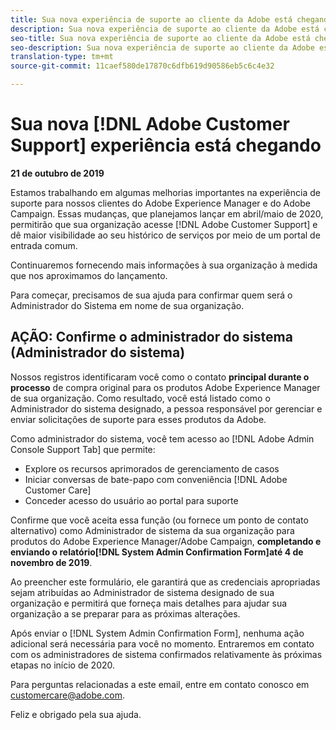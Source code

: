 ```yaml
---
title: Sua nova experiência de suporte ao cliente da Adobe está chegando - entre em contato com a implantação do AEM
description: Sua nova experiência de suporte ao cliente da Adobe está chegando - entre em contato com a implantação do AEM
seo-title: Sua nova experiência de suporte ao cliente da Adobe está chegando - entre em contato com a implantação do AEM
seo-description: Sua nova experiência de suporte ao cliente da Adobe está chegando - entre em contato com a implantação do AEM
translation-type: tm+mt
source-git-commit: 11caef580de17870c6dfb619d90586eb5c6c4e32

---
```



# Sua nova [!DNL Adobe Customer Support] experiência está chegando

**21 de outubro de 2019**

Estamos trabalhando em algumas melhorias importantes na experiência de suporte para nossos clientes do Adobe Experience Manager e do Adobe Campaign. Essas mudanças, que planejamos lançar em abril/maio de 2020, permitirão que sua organização acesse [!DNL Adobe Customer Support] e dê maior visibilidade ao seu histórico de serviços por meio de um portal de entrada comum.

Continuaremos fornecendo mais informações à sua organização à medida que nos aproximamos do lançamento.

Para começar, precisamos de sua ajuda para confirmar quem será o Administrador do Sistema em nome de sua organização.

## AÇÃO: Confirme o administrador do sistema (Administrador do sistema)

Nossos registros identificaram você como o contato **principal durante o processo** de compra original para os produtos Adobe Experience Manager de sua organização. Como resultado, você está listado como o Administrador do sistema designado, a pessoa responsável por gerenciar e enviar solicitações de suporte para esses produtos da Adobe.

Como administrador do sistema, você tem acesso ao [!DNL Adobe Admin Console Support Tab] que permite:

* Explore os recursos aprimorados de gerenciamento de casos
* Iniciar conversas de bate-papo com conveniência [!DNL Adobe Customer Care]
* Conceder acesso do usuário ao portal para suporte

Confirme que você aceita essa função (ou fornece um ponto de contato alternativo) como Administrador de sistema da sua organização para produtos do Adobe Experience Manager/Adobe Campaign, **completando e enviando o relatório[!DNL System Admin Confirmation Form]até 4 de novembro de 2019**.

Ao preencher este formulário, ele garantirá que as credenciais apropriadas sejam atribuídas ao Administrador de sistema designado de sua organização e permitirá que forneça mais detalhes para ajudar sua organização a se preparar para as próximas alterações.

Após enviar o [!DNL System Admin Confirmation Form], nenhuma ação adicional será necessária para você no momento.  Entraremos em contato com os administradores de sistema confirmados relativamente às próximas etapas no início de 2020.

Para perguntas relacionadas a este email, entre em contato conosco em customercare@adobe.com.

Feliz e obrigado pela sua ajuda.
